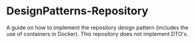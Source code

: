 # DesignPatterns-Repository
 A guide on how to implement the repository design pattern (includes the use of containers in Docker). This repository does not implement DTO's. 
